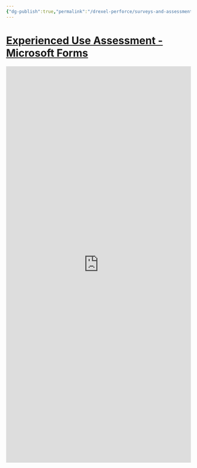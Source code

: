 ```yaml
---
{"dg-publish":true,"permalink":"/drexel-perforce/surveys-and-assessments/experienced-user-assessment/"}
---
```


# [Experienced Use Assessment - Microsoft Forms](https://forms.office.com/r/cx71Seum6V)


<iframe width="1920px" height="1080px" src="https://forms.office.com/r/cx71Seum6V?embed=true" frameborder="0" marginwidth="0" marginheight="0" style="border: none; max-width:100%; max-height:100vh" allowfullscreen webkitallowfullscreen mozallowfullscreen msallowfullscreen> </iframe>